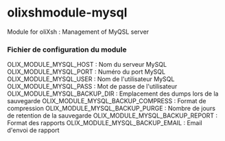 # olixshmodule-mysql
Module for oliXsh : Management of MyQSL server


### Fichier de configuration du module
OLIX_MODULE_MYSQL_HOST            : Nom du serveur MySQL
OLIX_MODULE_MYSQL_PORT            : Numéro du port MySQL
OLIX_MODULE_MYSQL_USER            : Nom de l'utilisateur MySQL
OLIX_MODULE_MYSQL_PASS            : Mot de passe de l'utilisateur
OLIX_MODULE_MYSQL_BACKUP_DIR      : Emplacement des dumps lors de la sauvegarde
OLIX_MODULE_MYSQL_BACKUP_COMPRESS : Format de compression
OLIX_MODULE_MYSQL_BACKUP_PURGE    : Nombre de jours de retention de la sauvegarde
OLIX_MODULE_MYSQL_BACKUP_REPORT   : Format des rapports
OLIX_MODULE_MYSQL_BACKUP_EMAIL    : Email d'envoi de rapport
